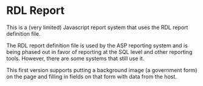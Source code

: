 # RDL Report

This is a (very limited) Javascript report system that uses the RDL report definition file.

The RDL report definition file is used by the ASP reporting system and is being phased out in favor of reporting at the SQL level and other reporting tools. 
However, there are some systems that still use it.

This first version supports putting a background image (a government form) on the page and filling in fields on that form with data from the host. 

